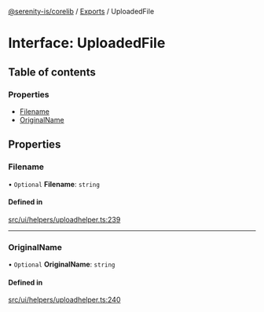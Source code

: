 [@serenity-is/corelib](../README.md) / [Exports](../modules.md) / UploadedFile

# Interface: UploadedFile

## Table of contents

### Properties

- [Filename](UploadedFile.md#filename)
- [OriginalName](UploadedFile.md#originalname)

## Properties

### Filename

• `Optional` **Filename**: `string`

#### Defined in

[src/ui/helpers/uploadhelper.ts:239](https://github.com/serenity-is/serenity/blob/master/packages/corelib/src/ui/helpers/uploadhelper.ts#L239)

___

### OriginalName

• `Optional` **OriginalName**: `string`

#### Defined in

[src/ui/helpers/uploadhelper.ts:240](https://github.com/serenity-is/serenity/blob/master/packages/corelib/src/ui/helpers/uploadhelper.ts#L240)
